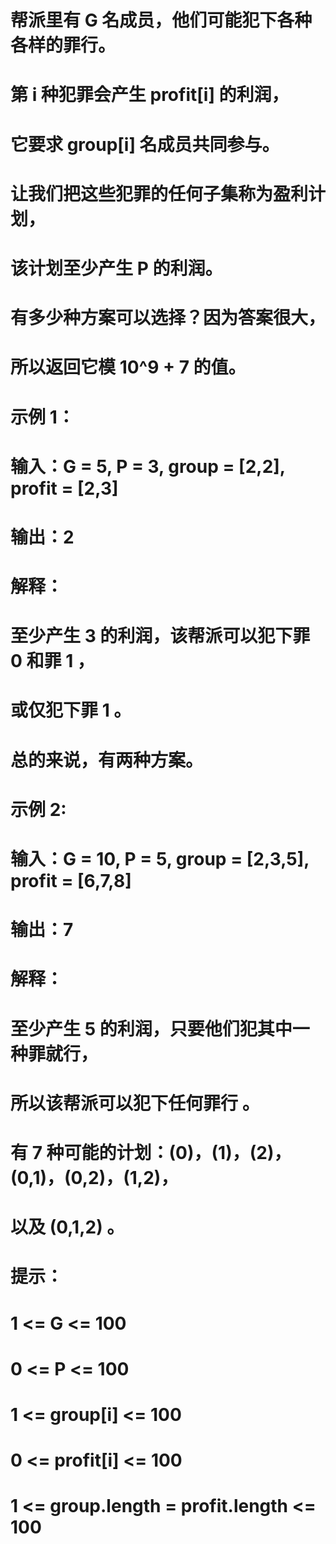# 帮派里有 G 名成员，他们可能犯下各种各样的罪行。
# 第 i 种犯罪会产生 profit[i] 的利润，
# 它要求 group[i] 名成员共同参与。
# 让我们把这些犯罪的任何子集称为盈利计划，
# 该计划至少产生 P 的利润。
# 有多少种方案可以选择？因为答案很大，
# 所以返回它模 10^9 + 7 的值。
# 示例 1：
# 输入：G = 5, P = 3, group = [2,2], profit = [2,3]
# 输出：2
# 解释： 
# 至少产生 3 的利润，该帮派可以犯下罪 0 和罪 1 ，
# 或仅犯下罪 1 。
# 总的来说，有两种方案。
# 示例 2:
# 输入：G = 10, P = 5, group = [2,3,5], profit = [6,7,8]
# 输出：7
# 解释：
# 至少产生 5 的利润，只要他们犯其中一种罪就行，
# 所以该帮派可以犯下任何罪行 。
# 有 7 种可能的计划：(0)，(1)，(2)，(0,1)，(0,2)，(1,2)，
# 以及 (0,1,2) 。
# 提示：
# 1 <= G <= 100
# 0 <= P <= 100
# 1 <= group[i] <= 100
# 0 <= profit[i] <= 100
# 1 <= group.length = profit.length <= 100